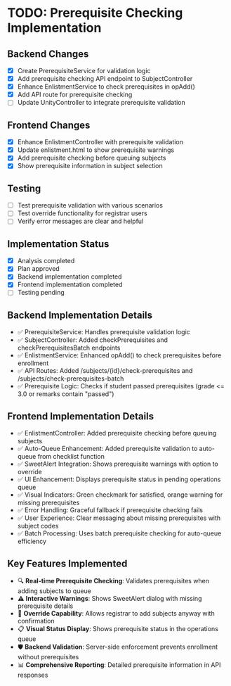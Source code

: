 # TODO: Prerequisite Checking Implementation

## Backend Changes
- [x] Create PrerequisiteService for validation logic
- [x] Add prerequisite checking API endpoint to SubjectController
- [x] Enhance EnlistmentService to check prerequisites in opAdd()
- [x] Add API route for prerequisite checking
- [ ] Update UnityController to integrate prerequisite validation

## Frontend Changes
- [x] Enhance EnlistmentController with prerequisite validation
- [x] Update enlistment.html to show prerequisite warnings
- [x] Add prerequisite checking before queuing subjects
- [x] Show prerequisite information in subject selection

## Testing
- [ ] Test prerequisite validation with various scenarios
- [ ] Test override functionality for registrar users
- [ ] Verify error messages are clear and helpful

## Implementation Status
- [x] Analysis completed
- [x] Plan approved
- [x] Backend implementation completed
- [x] Frontend implementation completed
- [ ] Testing pending

## Backend Implementation Details
- ✅ PrerequisiteService: Handles prerequisite validation logic
- ✅ SubjectController: Added checkPrerequisites and checkPrerequisitesBatch endpoints
- ✅ EnlistmentService: Enhanced opAdd() to check prerequisites before enrollment
- ✅ API Routes: Added /subjects/{id}/check-prerequisites and /subjects/check-prerequisites-batch
- ✅ Prerequisite Logic: Checks if student passed prerequisites (grade <= 3.0 or remarks contain "passed")

## Frontend Implementation Details
- ✅ EnlistmentController: Added prerequisite checking before queuing subjects
- ✅ Auto-Queue Enhancement: Added prerequisite validation to auto-queue from checklist function
- ✅ SweetAlert Integration: Shows prerequisite warnings with option to override
- ✅ UI Enhancement: Displays prerequisite status in pending operations queue
- ✅ Visual Indicators: Green checkmark for satisfied, orange warning for missing prerequisites
- ✅ Error Handling: Graceful fallback if prerequisite checking fails
- ✅ User Experience: Clear messaging about missing prerequisites with subject codes
- ✅ Batch Processing: Uses batch prerequisite checking for auto-queue efficiency

## Key Features Implemented
- 🔍 **Real-time Prerequisite Checking**: Validates prerequisites when adding subjects to queue
- ⚠️ **Interactive Warnings**: Shows SweetAlert dialog with missing prerequisite details
- 🎯 **Override Capability**: Allows registrar to add subjects anyway with confirmation
- 📋 **Visual Status Display**: Shows prerequisite status in the operations queue
- 🛡️ **Backend Validation**: Server-side enforcement prevents enrollment without prerequisites
- 📊 **Comprehensive Reporting**: Detailed prerequisite information in API responses
